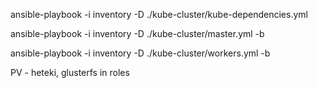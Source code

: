 ansible-playbook -i inventory -D ./kube-cluster/kube-dependencies.yml


ansible-playbook -i inventory -D ./kube-cluster/master.yml -b


ansible-playbook -i inventory -D ./kube-cluster/workers.yml -b 


PV - heteki, glusterfs in roles
